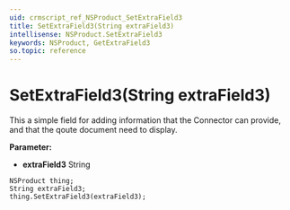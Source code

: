 ```yaml
---
uid: crmscript_ref_NSProduct_SetExtraField3
title: SetExtraField3(String extraField3)
intellisense: NSProduct.SetExtraField3
keywords: NSProduct, GetExtraField3
so.topic: reference
---
```


# SetExtraField3(String extraField3)

This a simple field for adding information that the Connector can provide, and that the qoute document need to display.

**Parameter:** 
* **extraField3** String

```crmscript
NSProduct thing;
String extraField3;
thing.SetExtraField3(extraField3);
```

